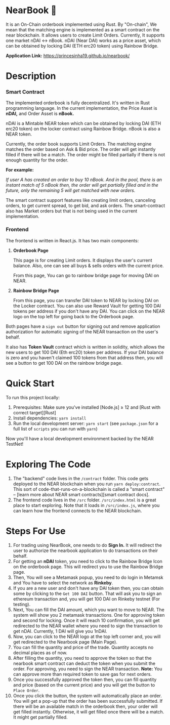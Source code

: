 NearBook 📖
===========
It is an On-Chain orderbook implemented using Rust. By "On-chain", We mean that the matching engine is implemented as a smart contract on the near blockchain. It allows users to create Limit Orders. Currently, It supports one market nDAI <-> nBook. nDAI (Near DAI) works as a price asset, which can be obtained by locking DAI (ETH erc20 token) using Rainbow Bridge.

**Application Link:** https://princesinha19.github.io/nearbook/

Description
===========

### Smart Contract

The implemented orderbook is fully decentralized. It's written in Rust programming language. In the current implementation, the Price Asset is **nDAI,** and Order Asset is **nBook.**

nDAI is a Mintable NEAR token which can be obtained by locking DAI (ETH erc20 token) on the locker contract using Rainbow Bridge. nBook is also a NEAR token.

Currently, the order book supports Limit Orders. The matching engine matches the order based on Ask & Bid price. The order will get instantly filled if there will be a match. The order might be filled partially if there is not enough quantity for the order. 

**For example:** 

*If user A has created an order to buy 10 nBook. And in the pool, there is an instant match of 5 nBook then, the order will get partially filled and in the future, only the remaining 5 will get matched with new orders.*

The smart contract support features like creating limit orders, canceling orders, to get current spread, to get bid, and ask orders. The smart-contract also has Market orders but that is not being used in the current implementation.

### Frontend

The frontend is written in React.js. It has two main components:

1. **Orderbook Page**

    This page is for creating Limit orders. It displays the user's current balance. Also, one can see all buys & sells orders with the current price. 

    From this page, You can go to rainbow bridge page for moving DAI on NEAR.

2. **Rainbow Bridge Page**

    From this page, you can transfer DAI token to NEAR by locking DAI on the Locker contract. You can also use Reward Vault for getting 100 DAI tokens per address if you don't have any DAI. 
    You can click on the NEAR logo on the top left for going back to the Orderbook page.

Both pages have a `sign out` button for signing out and remove application authorization for automatic signing of the NEAR transaction on the user's behalf. 

It also has **Token Vault** contract which is written in solidity, which allows the new users to get 100 DAI (Eth erc20) token per address. If your DAI balance is zero and you haven't claimed 100 tokens from that address then, you will see a button to get 100 DAI on the rainbow bridge page.

Quick Start
===========

To run this project locally:

1. Prerequisites: Make sure you've installed [Node.js] ≥ 12 and [Rust with correct target][Rust]
2. Install dependencies: `yarn install`
3. Run the local development server: `yarn start` (see `package.json` for a
   full list of `scripts` you can run with `yarn`)

Now you'll have a local development environment backed by the NEAR TestNet!


Exploring The Code
==================

1. The "backend" code lives in the `/contract` folder. This code gets deployed to
   the NEAR blockchain when you run `yarn deploy:contract`. This sort of
   code-that-runs-on-a-blockchain is called a "smart contract" – [learn more
   about NEAR smart contracts][smart contract docs].
2. The frontend code lives in the `/src` folder. `/src/index.html` is a great
   place to start exploring. Note that it loads in `/src/index.js`, where you
   can learn how the frontend connects to the NEAR blockchain.

Steps For Use
=============

1. For trading using NearBook, one needs to do **Sign In.** It will redirect the user to authorize the nearbook application to do transactions on their behalf.
2. For getting an **nDAI** token, you need to click to the Rainbow Bridge Icon on the orderbook page. This will redirect you to use the Rainbow Bridge page. 
3. Then, You will see a Metamask popup, you need to do login in Metamsk and You have to select the network as **Rinkeby**.
4. If you are a new user and don't have any DAI token then, you can obtain some by clicking to the `Get 100 DAI` button. That will ask you to sign an ethereum transaction and, you will get 100 DAI on Rinkeby testnet (For testing).
5. Next, You can fill the DAI amount, which you want to move to NEAR. The system will show you 2  metamask transactions. One for approving token and second for locking. Once it will reach 10 confirmation, you will get redirected to the NEAR wallet where you need to sign the transaction to get nDAI. Currently, 1 DAI will give you 1nDAI. 
6. Now, you can click to the NEAR logo at the top left corner and, you will get redirected to the Nearbook page (Main Page). 
7. You can fill the quantity and price of the trade. Quantity accepts no decimal places as of now. 
8. After filling the quantity, you need to approve the token so that the nearbook smart contract can deduct the token when you submit the order. For approving, you need to sign the NEAR transaction. 
**Note:** You can approve more than required token to save gas for next orders.
9. Once you successfully approved the token then, you can fill quantity and price (based on the current price) and you will get the button to `Place Order`.
10. Once you click the button, the system will automatically place an order. You will get a pop-up that the order has been successfully submitted. 
If there will be an available match in the orderbook then, your order will get filled instantly. Otherwise, it will get filled once there will be a match. It might get partially filled.
